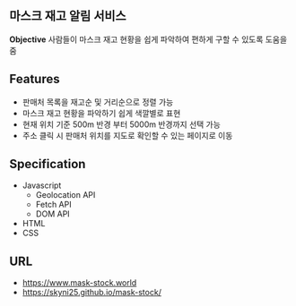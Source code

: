 ## 마스크 재고 알림 서비스
**Objective** 사람들이 마스크 재고 현황을 쉽게 파악하여 편하게 구할 수 있도록 도움을 줌

## Features
* 판매처 목록을 재고순 및 거리순으로 정렬 가능
* 마스크 재고 현황을 파악하기 쉽게 색깔별로 표현
* 현재 위치 기준 500m 반경 부터 5000m 반경까지 선택 가능
* 주소 클릭 시 판매처 위치를 지도로 확인할 수 있는 페이지로 이동

## Specification
- Javascript
  - Geolocation API
  - Fetch API
  - DOM API
- HTML
- CSS

## URL
- https://www.mask-stock.world
- https://skyni25.github.io/mask-stock/